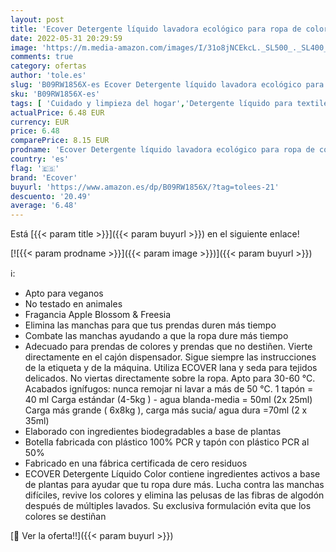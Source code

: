 ```yaml
---
layout: post
title: 'Ecover Detergente líquido lavadora ecológico para ropa de color  Fragancia Apple Blossom/Freesia  Color 1L  20 lavados'
date: 2022-05-31 20:29:59
image: 'https://m.media-amazon.com/images/I/31o8jNCEkcL._SL500_._SL400_.jpg'
comments: true
category: ofertas
author: 'tole.es'
slug: 'B09RW1856X-es Ecover Detergente líquido lavadora ecológico para ropa de...'
sku: 'B09RW1856X-es'
tags: [ 'Cuidado y limpieza del hogar','Detergente líquido para textiles','Productos para la lavandería','Salud y cuidado personal','apple','ecover','🇪🇸', ]
actualPrice: 6.48 EUR
currency: EUR
price: 6.48
comparePrice: 8.15 EUR
prodname: 'Ecover Detergente líquido lavadora ecológico para ropa de color  Fragancia Apple Blossom/Freesia  Color 1L  20 lavados'
country: 'es'
flag: '🇪🇸'
brand: 'Ecover'
buyurl: 'https://www.amazon.es/dp/B09RW1856X/?tag=tolees-21'
descuento: '20.49'
average: '6.48'
---
```


Está [{{< param title >}}]({{< param buyurl >}}) en el siguiente enlace!

[![{{< param prodname >}}]({{< param image >}})]({{< param buyurl >}})

ℹ️:

- Apto para veganos
- No testado en animales
- Fragancia Apple Blossom & Freesia
- Elimina las manchas para que tus prendas duren más tiempo
- Combate las manchas ayudando a que la ropa dure más tiempo
- Adecuado para prendas de colores y prendas que no destiñen. Vierte directamente en el cajón dispensador. Sigue siempre las instrucciones de la etiqueta y de la máquina. Utiliza ECOVER lana y seda para tejidos delicados. No viertas directamente sobre la ropa. Apto para 30-60 °C. Acabados ignífugos: nunca remojar ni lavar a más de 50 °C. 1 tapón = 40 ml Carga estándar (4-5kg ) - agua blanda-media = 50ml (2x 25ml) Carga más grande ( 6x8kg ), carga más sucia/ agua dura =70ml (2 x 35ml)
- Elaborado con ingredientes biodegradables a base de plantas
- Botella fabricada con plástico 100% PCR y tapón con plástico PCR al 50%
- Fabricado en una fábrica certificada de cero residuos
- ECOVER Detergente Líquido Color contiene ingredientes activos a base de plantas para ayudar que tu ropa dure más. Lucha contra las manchas difíciles, revive los colores y elimina las pelusas de las fibras de algodón después de múltiples lavados. Su exclusiva formulación evita que los colores se destiñan

[🛒 Ver la oferta!!]({{< param buyurl >}})
